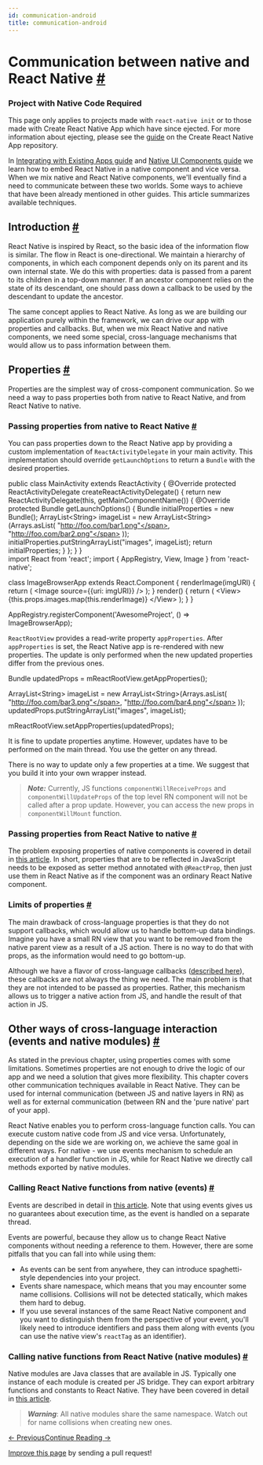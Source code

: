 ```yaml
---
id: communication-android
title: communication-android
---
```

<a id="content"></a><h1><a class="anchor" name="communication-between-native-and-react-native"></a>Communication between native and React Native <a class="hash-link" href="docs/communication-android.html#communication-between-native-and-react-native">#</a></h1><div class="banner-crna-ejected"><h3>Project with Native Code Required</h3><p>This page only applies to projects made with <code>react-native init</code> or to those made with Create React Native App which have since ejected. For more information about ejecting, please see the <a href="https://github.com/react-community/create-react-native-app/blob/master/EJECTING.md" target="_blank">guide</a> on the Create React Native App repository.</p></div><div><p>In <a href="docs/integration-with-existing-apps.html" target="_blank">Integrating with Existing Apps guide</a> and <a href="docs/native-components-android.html" target="_blank">Native UI Components guide</a> we learn how to embed React Native in a native component and vice versa. When we mix native and React Native components, we'll eventually find a need to communicate between these two worlds. Some ways to achieve that have been already mentioned in other guides. This article summarizes available techniques.</p><h2><a class="anchor" name="introduction"></a>Introduction <a class="hash-link" href="docs/communication-android.html#introduction">#</a></h2><p>React Native is inspired by React, so the basic idea of the information flow is similar. The flow in React is one-directional. We maintain a hierarchy of components, in which each component depends only on its parent and its own internal state. We do this with properties: data is passed from a parent to its children in a top-down manner. If an ancestor component relies on the state of its descendant, one should pass down a callback to be used by the descendant to update the ancestor.</p><p>The same concept applies to React Native. As long as we are building our application purely within the framework, we can drive our app with properties and callbacks. But, when we mix React Native and native components, we need some special, cross-language mechanisms that would allow us to pass information between them.</p><h2><a class="anchor" name="properties"></a>Properties <a class="hash-link" href="docs/communication-android.html#properties">#</a></h2><p>Properties are the simplest way of cross-component communication. So we need a way to pass properties both from native to React Native, and from React Native to native.</p><h3><a class="anchor" name="passing-properties-from-native-to-react-native"></a>Passing properties from native to React Native <a class="hash-link" href="docs/communication-android.html#passing-properties-from-native-to-react-native">#</a></h3><p>You can pass properties down to the React Native app by providing a custom implementation of <code>ReactActivityDelegate</code> in your main activity. This implementation should override <code>getLaunchOptions</code> to return a <code>Bundle</code> with the desired properties.</p><div class="prism language-javascript"><span class="token keyword">public</span> <span class="token keyword">class</span> <span class="token class-name">MainActivity</span> <span class="token keyword">extends</span> <span class="token class-name">ReactActivity</span> <span class="token punctuation">{</span>
  @Override
  <span class="token keyword">protected</span> ReactActivityDelegate <span class="token function">createReactActivityDelegate</span><span class="token punctuation">(</span><span class="token punctuation">)</span> <span class="token punctuation">{</span>
    <span class="token keyword">return</span> <span class="token keyword">new</span> <span class="token class-name">ReactActivityDelegate</span><span class="token punctuation">(</span><span class="token keyword">this</span><span class="token punctuation">,</span> <span class="token function">getMainComponentName</span><span class="token punctuation">(</span><span class="token punctuation">)</span><span class="token punctuation">)</span> <span class="token punctuation">{</span>
      @Override
      <span class="token keyword">protected</span> Bundle <span class="token function">getLaunchOptions</span><span class="token punctuation">(</span><span class="token punctuation">)</span> <span class="token punctuation">{</span>
        Bundle initialProperties <span class="token operator">=</span> <span class="token keyword">new</span> <span class="token class-name">Bundle</span><span class="token punctuation">(</span><span class="token punctuation">)</span><span class="token punctuation">;</span>
        ArrayList<span class="token operator">&lt;</span>String<span class="token operator">&gt;</span> imageList <span class="token operator">=</span> <span class="token keyword">new</span> <span class="token class-name">ArrayList</span><span class="token operator">&lt;</span>String<span class="token operator">&gt;</span><span class="token punctuation">(</span>Arrays<span class="token punctuation">.</span><span class="token function">asList</span><span class="token punctuation">(</span>
                <span class="token string">"http://foo.com/bar1.png"</span><span class="token punctuation">,</span>
                <span class="token string">"http://foo.com/bar2.png"</span>
        <span class="token punctuation">)</span><span class="token punctuation">)</span><span class="token punctuation">;</span>
        initialProperties<span class="token punctuation">.</span><span class="token function">putStringArrayList</span><span class="token punctuation">(</span><span class="token string">"images"</span><span class="token punctuation">,</span> imageList<span class="token punctuation">)</span><span class="token punctuation">;</span>
        <span class="token keyword">return</span> initialProperties<span class="token punctuation">;</span>
      <span class="token punctuation">}</span>
    <span class="token punctuation">}</span><span class="token punctuation">;</span>
  <span class="token punctuation">}</span>
<span class="token punctuation">}</span></div><div class="prism language-javascript">
<span class="token keyword">import</span> React <span class="token keyword">from</span> <span class="token string">'react'</span><span class="token punctuation">;</span>
<span class="token keyword">import</span> <span class="token punctuation">{</span>
  AppRegistry<span class="token punctuation">,</span>
  View<span class="token punctuation">,</span>
  Image
<span class="token punctuation">}</span> <span class="token keyword">from</span> <span class="token string">'react-native'</span><span class="token punctuation">;</span>

<span class="token keyword">class</span> <span class="token class-name">ImageBrowserApp</span> <span class="token keyword">extends</span> <span class="token class-name">React<span class="token punctuation">.</span>Component</span> <span class="token punctuation">{</span>
  <span class="token function">renderImage</span><span class="token punctuation">(</span>imgURI<span class="token punctuation">)</span> <span class="token punctuation">{</span>
    <span class="token keyword">return</span> <span class="token punctuation">(</span>
      <span class="token operator">&lt;</span>Image source<span class="token operator">=</span><span class="token punctuation">{</span><span class="token punctuation">{</span>uri<span class="token punctuation">:</span> imgURI<span class="token punctuation">}</span><span class="token punctuation">}</span> <span class="token operator">/</span><span class="token operator">&gt;</span>
    <span class="token punctuation">)</span><span class="token punctuation">;</span>
  <span class="token punctuation">}</span>
  <span class="token function">render</span><span class="token punctuation">(</span><span class="token punctuation">)</span> <span class="token punctuation">{</span>
    <span class="token keyword">return</span> <span class="token punctuation">(</span>
      <span class="token operator">&lt;</span>View<span class="token operator">&gt;</span>
        <span class="token punctuation">{</span><span class="token keyword">this</span><span class="token punctuation">.</span>props<span class="token punctuation">.</span>images<span class="token punctuation">.</span><span class="token function">map</span><span class="token punctuation">(</span><span class="token keyword">this</span><span class="token punctuation">.</span>renderImage<span class="token punctuation">)</span><span class="token punctuation">}</span>
      <span class="token operator">&lt;</span><span class="token operator">/</span>View<span class="token operator">&gt;</span>
    <span class="token punctuation">)</span><span class="token punctuation">;</span>
  <span class="token punctuation">}</span>
<span class="token punctuation">}</span>

AppRegistry<span class="token punctuation">.</span><span class="token function">registerComponent</span><span class="token punctuation">(</span><span class="token string">'AwesomeProject'</span><span class="token punctuation">,</span> <span class="token punctuation">(</span><span class="token punctuation">)</span> <span class="token operator">=&gt;</span> ImageBrowserApp<span class="token punctuation">)</span><span class="token punctuation">;</span></div><p><code>ReactRootView</code> provides a read-write property <code>appProperties</code>. After <code>appProperties</code> is set, the React Native app is re-rendered with new properties. The update is only performed when the new updated properties differ from the previous ones.</p><div class="prism language-javascript">Bundle updatedProps <span class="token operator">=</span> mReactRootView<span class="token punctuation">.</span><span class="token function">getAppProperties</span><span class="token punctuation">(</span><span class="token punctuation">)</span><span class="token punctuation">;</span>

ArrayList<span class="token operator">&lt;</span>String<span class="token operator">&gt;</span> imageList <span class="token operator">=</span> <span class="token keyword">new</span> <span class="token class-name">ArrayList</span><span class="token operator">&lt;</span>String<span class="token operator">&gt;</span><span class="token punctuation">(</span>Arrays<span class="token punctuation">.</span><span class="token function">asList</span><span class="token punctuation">(</span>
        <span class="token string">"http://foo.com/bar3.png"</span><span class="token punctuation">,</span>
        <span class="token string">"http://foo.com/bar4.png"</span>
<span class="token punctuation">)</span><span class="token punctuation">)</span><span class="token punctuation">;</span>
updatedProps<span class="token punctuation">.</span><span class="token function">putStringArrayList</span><span class="token punctuation">(</span><span class="token string">"images"</span><span class="token punctuation">,</span> imageList<span class="token punctuation">)</span><span class="token punctuation">;</span>

mReactRootView<span class="token punctuation">.</span><span class="token function">setAppProperties</span><span class="token punctuation">(</span>updatedProps<span class="token punctuation">)</span><span class="token punctuation">;</span></div><p>It is fine to update properties anytime. However, updates have to be performed on the main thread. You use the getter on any thread.</p><p>There is no way to update only a few properties at a time. We suggest that you build it into your own wrapper instead.</p><blockquote><p><strong><em>Note:</em></strong>
Currently, JS functions <code>componentWillReceiveProps</code> and <code>componentWillUpdateProps</code> of the top level RN component will not be called after a prop update. However, you can access the new props in <code>componentWillMount</code> function.</p></blockquote><h3><a class="anchor" name="passing-properties-from-react-native-to-native"></a>Passing properties from React Native to native <a class="hash-link" href="docs/communication-android.html#passing-properties-from-react-native-to-native">#</a></h3><p>The problem exposing properties of native components is covered in detail in <a href="docs/native-components-android.html#3-expose-view-property-setters-using-reactprop-or-reactpropgroup-annotation" target="_blank">this article</a>. In short, properties that are to be reflected in JavaScript needs to be exposed as setter method annotated with <code>@ReactProp</code>, then just use them in React Native as if the component was an ordinary React Native component.</p><h3><a class="anchor" name="limits-of-properties"></a>Limits of properties <a class="hash-link" href="docs/communication-android.html#limits-of-properties">#</a></h3><p>The main drawback of cross-language properties is that they do not support callbacks, which would allow us to handle bottom-up data bindings. Imagine you have a small RN view that you want to be removed from the native parent view as a result of a JS action. There is no way to do that with props, as the information would need to go bottom-up.</p><p>Although we have a flavor of cross-language callbacks (<a href="docs/native-modules-android.html#callbacks" target="_blank">described here</a>), these callbacks are not always the thing we need. The main problem is that they are not intended to be passed as properties. Rather, this mechanism allows us to trigger a native action from JS, and handle the result of that action in JS.</p><h2><a class="anchor" name="other-ways-of-cross-language-interaction-events-and-native-modules"></a>Other ways of cross-language interaction (events and native modules) <a class="hash-link" href="docs/communication-android.html#other-ways-of-cross-language-interaction-events-and-native-modules">#</a></h2><p>As stated in the previous chapter, using properties comes with some limitations. Sometimes properties are not enough to drive the logic of our app and we need a solution that gives more flexibility. This chapter covers other communication techniques available in React Native. They can be used for internal communication (between JS and native layers in RN) as well as for external communication (between RN and the 'pure native' part of your app).</p><p>React Native enables you to perform cross-language function calls. You can execute custom native code from JS and vice versa. Unfortunately, depending on the side we are working on, we achieve the same goal in different ways. For native - we use events mechanism to schedule an execution of a handler function in JS, while for React Native we directly call methods exported by native modules.</p><h3><a class="anchor" name="calling-react-native-functions-from-native-events"></a>Calling React Native functions from native (events) <a class="hash-link" href="docs/communication-android.html#calling-react-native-functions-from-native-events">#</a></h3><p>Events are described in detail in <a href="docs/native-components-android.html#events" target="_blank">this article</a>. Note that using events gives us no guarantees about execution time, as the event is handled on a separate thread.</p><p>Events are powerful, because they allow us to change React Native components without needing a reference to them. However, there are some pitfalls that you can fall into while using them:</p><ul><li>As events can be sent from anywhere, they can introduce spaghetti-style dependencies into your project.</li><li>Events share namespace, which means that you may encounter some name collisions. Collisions will not be detected statically, which makes them hard to debug.</li><li>If you use several instances of the same React Native component and you want to distinguish them from the perspective of your event, you'll likely need to introduce identifiers and pass them along with events (you can use the native view's <code>reactTag</code> as an identifier).</li></ul><h3><a class="anchor" name="calling-native-functions-from-react-native-native-modules"></a>Calling native functions from React Native (native modules) <a class="hash-link" href="docs/communication-android.html#calling-native-functions-from-react-native-native-modules">#</a></h3><p>Native modules are Java classes that are available in JS. Typically one instance of each module is created per JS bridge. They can export arbitrary functions and constants to React Native. They have been covered in detail in <a href="docs/native-modules-android.html" target="_blank">this article</a>.</p><blockquote><p><strong><em>Warning</em></strong>:
All native modules share the same namespace. Watch out for name collisions when creating new ones.</p></blockquote></div><div class="docs-prevnext"><a class="docs-prev btn" href="docs/android-building-from-source.html#content">← Previous</a><a class="docs-next btn" href="docs/contributing.html#content">Continue Reading →</a></div><p class="edit-page-block"><a target="_blank" href="https://github.com/facebook/react-native/blob/master/docs/CommunicationAndroid.md">Improve this page</a> by sending a pull request!</p>